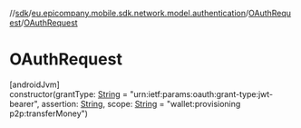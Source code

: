 //[sdk](../../../index.md)/[eu.epicompany.mobile.sdk.network.model.authentication](../index.md)/[OAuthRequest](index.md)/[OAuthRequest](-o-auth-request.md)

# OAuthRequest

[androidJvm]\
constructor(grantType: [String](https://kotlinlang.org/api/latest/jvm/stdlib/kotlin/-string/index.html) = &quot;urn:ietf:params:oauth:grant-type:jwt-bearer&quot;, assertion: [String](https://kotlinlang.org/api/latest/jvm/stdlib/kotlin/-string/index.html), scope: [String](https://kotlinlang.org/api/latest/jvm/stdlib/kotlin/-string/index.html) = &quot;wallet:provisioning p2p:transferMoney&quot;)
